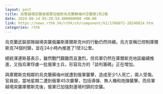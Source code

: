 ```yaml
---
layout: post
title: 烏軍越境突襲後俄軍加強對烏克蘭蘇梅州空襲致1死2傷
date: 2024-08-14 05:20:54.000000000 +08:00
link: https://news.rthk.hk/rthk/ch/component/k2/1766072-20240814.htm
categories: rthk
---
```


烏克蘭武裝部隊越境突襲俄羅斯庫爾斯克州的行動仍然持續。烏方宣稱已控制庫爾斯克74個村鎮，並在24小時內推進了1至3公里。

總統澤連斯基表示，雖然戰鬥艱難而且激烈，但烏軍仍然在庫爾斯克地區繼續推進，又指烏軍俘虜一批俄軍士兵，形容烏方的「談判籌碼」正在增加。

與庫爾斯克相鄰的烏克蘭蘇梅州就遭到俄軍襲擊，造成至少1人死亡，兩人受傷。官員說，當地星期二遭到俄軍45次襲擊，包括導彈、無人機和炮彈襲擊。而烏軍越境突襲庫爾斯克後，俄軍已加強對邊境村鎮的空襲。
